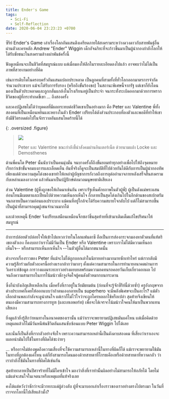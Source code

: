 ```yaml
---
title: Ender's Game
tags:
  - Sci-Fi
  - Self-Reflection
date: 2020-06-04 23:23:23 +0700
---
```


ซีรีย์ Ender's Game เล่าเรื่องโลกอันแสนตึงเครียดภายใต้สงครามระหว่างดวงดาวกับสายพันธุ์อื่น ผ่านตัวละครหลัก Andrew "Ender" Wiggin เด็กอัจฉริยะที่จะก้าวขึ้นมาเป็นผู้นำกองกำลังโลกให้ได้รับชัยชนะในสงครามล้างเผ่าพันธ์ครั้งนี้

ฟังดูเหมือนจะเป็นชีวิตที่สมบูรณ์แบบ แต่เมื่อมองให้ลึกในรายละเอียดลงไปแล้ว อาจพบว่าไม่ได้เป็นภาพที่สวยงามอย่างที่คิด

เช่นการเติบโตในครอบครัวอันแสนแปลกประหลาด เป็นลูกคนที่สามทั้งที่ทั่วโลกออกมาตรการจำกัดจำนวนประชากร แม้จะได้รับการรับรอง (หรือถึงขั้นร้องขอ) ในสถานะพิเศษนี้จากรัฐ แต่เขาก็ยังโดนมองเป็นตัวประหลาดและถูกกลั่นแกล้งในโรงเรียนอยู่เป็นประจำ จนกระทั่งระเบิดออกมาด้วยการพรากชีวิตของผู้ที่กระทำกดขี่เขา ... ถึงสองครั้ง

และคงปฎิเสธไม่ได้ว่าบุคคลที่มีผลกระทบต่อชีวิตเขาเป็นอย่างมาก คือ Peter และ Valentine พี่ทั้งสองคนที่เป็นเหมือนหยินและหยางในตัว Ender เปรียบได้ดังส่วนประกอบที่ลงตัวและพอดีที่ทำให้เขายังมีชีวิตรอดต่อไปในจักรวาลอันแสนโหดร้ายนี้ได้

{: .oversized .figure}
> ![](/images/cover/locke-and-demosthenes.jpg)
>
> Peter และ Valentine ขณะกำลังชี้นำสังคมผ่านอินเตอร์เน็ต ด้วยนามแฝง Locke และ Demosthenes

ด้านพี่คนโต Peter นั้นนับว่าเป็นคนมุ่งมั่น จนบางครั้งก็ถึงขั้นยอมทำทุกอย่างเพื่อไปให้ถึงจุดหมาย เรียกว่าเข้าขั้นจอมบงการและเลือดเย็น อันที่จริงก็ดูจะเป็นสมบัติที่ไปด้วยกันได้ดีกับการเป็นผู้นำกองทัพ เพียงแต่ด้วยความสุดโต่งของเขาทำให้เหล่าผู้บัญชาการกังวลถึงการลุต่ออำนาจภายหลังเสร็จสิ้นสงครามกับเหล่าแมลงอวกาศ แล้วหันมาเป็นปฏิปักษ์ต่อมวลมนุษยชาติเสียเอง

ส่วน Valentine (ผู้ซึ่งถูกขอให้เกิดมาเช่นกัน เพราะรัฐเห็นศักยภาพในตัวผู้พี่) ผู้เป็นดังแม่พระแสนอ่อนโยนมีเมตตาและเปี่ยมไปด้วยความเห็นอกเห็นใจ ก็กลายเป็นสุดโต่งเกินไปในอีกด้านของสเปกตรัมจนกลายเป็นความอ่อนแอเปราะบาง แม้คนที่อยู่ใกล้จะได้รับความสบายใจกลับไป แต่ก็ไม่สามารถขึ้นเป็นผู้นำที่สามารถคุมฝูงชนจำนวนมากได้

และด้วยเหตุนี้ Ender จึงเปรียบเสมือนเหมือนจิ๊กซอว์ชิ้นสุดท้ายที่เข้ามาเติมเต็มแก้ไขปริศนาให้สมบูรณ์

---

ถ้าการปล่อยตัวปล่อยใจให้เข้าไปแหวกว่ายในโลกแฟนตาซี ถือเป็นการส่องกระจกมองหาตัวตนที่แท้ตริงของตัวเอง ก็คงบอกว่าเราไม่มีวันเป็น Ender หรือ Valentine เพราะเราไม่ได้มีความเห็นอกเห็นใจ-- หรือสามารถเห็นอกเห็นใจ --ในตัวผู้อื่นได้มากขนาดนั้น

ต่างจากเรื่องราวของ Peter ที่แม้จะไม่ได้ถูกบอกเล่าในนิยายอย่างมากมายซักเท่าไหร่ แต่เรากลับมีความรู้สึกร่วมกับตัวละครนี้อย่างแรงกล้ากว่ามากๆ ตั้งแต่ความสามารถในการทำนายอนาคตผ่านการวิเคราะห์ข้อมูล การวางแผนระยะยาวอย่างแยบยลพร้อมความอดทนรอคอยวันเก็บเกี่ยวดอกผล ไปจนถึงความสามารถในการโน้มน้าวชักจูงจิดใจผู้คนดังตัวหมากบนกระดาน

ซึ่งก็น่าบังเอิญเสียเหลือเกิน เมื่อครั้งที่เราอยู่ในวัยมัธยมต้น (ก่อนที่จะรู้จักซีรีย์นี้ด้วยซ้ำ) ครูอังกฤษจากต่างประเทศก็เคยให้ออกแบบว่าถ้าตนเองกลายเป็น superhero จะมีพลังพิเศษจะเป็นอะไร? แม้ตัวเลือกด้านพละกำลังจะดูน่าสนใจ แต่เราก็ไม่ไว้ใจว่าจะถูกใครหลอกใช้หรือเปล่า สุดท้ายจึงเขียนให้ตนเองมีความสามารถทางการทูฑ (และเทเลพอร์ท) เพื่อจะได้เจรจาโน้มน้าวใจคนให้มาเป็นพวกแทนเสียเอง

ยิ่งดูแล้วยิ่งรู้สึกว่าหนทางในอนาคตของเรานั้น แม้ว่าเราจะพยายามปฏิเสธมันแค่ไหน แต่เมื่อคิดด้วยเหตุผลแล้วก็ไม่มีวันหนีพ้นชีวิตอันแสนซับซ้อนแบบ Peter Wiggin ไปได้เลย

และนั่นก็เป็นสิ่งที่เรากลัวอย่างจับใจ เพราะความสามารถเหล่านี้เป็นดังดาบสองคม ที่เสี่ยงว่าเราเองจะเผลอนำมันไปใช้ในทางที่ผิดได้ซะง่ายๆ

... หรืออาจไม่ต้องพูดถึงความเสี่ยงที่จะใช้ความสามารถเหล่านี้ในทางที่ผิดก็ได้ แม้เราจะพยายามใช้มันในทางที่ถูกต้องแค่ไหน แต่ก็ยังสามารถโดนมองด้วยสายตาที่โกรธเคืองหรือด้วยสายตาที่หวาดกลัว ว่าเรากำลังใช้มันในทางที่ผิดได้เช่นกัน

สุดท้ายกลายเป็นปีศาจร้ายที่ไม่มีใครเข้าใจ มองว่าสิ่งที่เราทำนั้นผิดอย่างไม่สามารถให้อภัยได้ โดยไม่แม้แต่จะสนใจในเจตนาหรือเหตุผลที่แท้จริงเลย

คงได้แต่หวังว่าซักว่าจะมีวาทกะแด่ผู้ล่วงลับ ผู้ที่จะมาบอกเล่าเรื่องราวของเราอย่างตรงไปตรงมา ในวันที่เราจากโลกนี้ไปเสียแล้วมั้ง?
